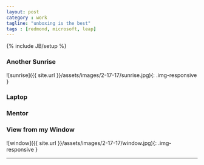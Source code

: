 ```yaml
---
layout: post
category : work
tagline: "unboxing is the best"
tags : [redmond, microsoft, leap]
---
```

{% include JB/setup %}

### Another Sunrise

![sunrise]({{ site.url }}/assets/images/2-17-17/sunrise.jpg){: .img-responsive }

### Laptop

### Mentor

### View from my Window

![window]({{ site.url }}/assets/images/2-17-17/window.jpg){: .img-responsive }

---

